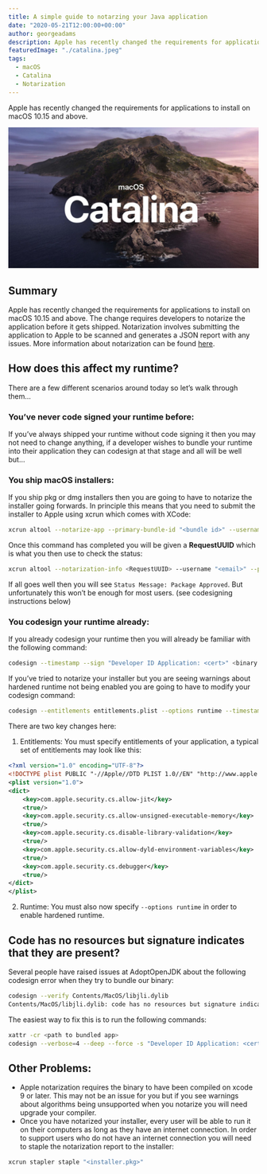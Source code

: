 ```yaml
---
title: A simple guide to notarzing your Java application
date: "2020-05-21T12:00:00+00:00"
author: georgeadams
description: Apple has recently changed the requirements for applications to install on macOS 10.15 and above.
featuredImage: "./catalina.jpeg"
tags:
  - macOS
  - Catalina
  - Notarization
---
```


Apple has recently changed the requirements for applications to install on macOS 10.15 and above.

![MacOS Catalina background](./catalina.jpeg)

## Summary
Apple has recently changed the requirements for applications to install on macOS 10.15 and above. The change requires developers to notarize the application before it gets shipped. Notarization involves submitting the application to Apple to be scanned and generates a JSON report with any issues. More information about notarization can be found [here](https://developer.apple.com/documentation/security/notarizing_your_app_before_distribution).

## How does this affect my runtime?
There are a few different scenarios around today so let’s walk through them…

### You’ve never code signed your runtime before:
If you’ve always shipped your runtime without code signing it then you may not need to change anything, if a developer wishes to bundle your runtime into their application they can codesign at that stage and all will be well but…

### You ship macOS installers:
If you ship pkg or dmg installers then you are going to have to notarize the installer going forwards. In principle this means that you need to submit the installer to Apple using xcrun which comes with XCode:

```bash
xcrun altool --notarize-app --primary-bundle-id "<bundle id>" --username "<email>" --password "<password>" --file <installer>.pkg
```

Once this command has completed you will be given a **RequestUUID** which is what you then use to check the status:

```bash
xcrun altool --notarization-info <RequestUUID> --username "<email>" --password "<password>"
```

If all goes well then you will see `Status Message: Package Approved`. But unfortunately this won’t be enough for most users. (see codesigning instructions below)

### You codesign your runtime already:
If you already codesign your runtime then you will already be familiar with the following command:

```bash
codesign --timestamp --sign "Developer ID Application: <cert>" <binary to sign>
```

If you’ve tried to notarize your installer but you are seeing warnings about hardened runtime not being enabled you are going to have to modify your codesign command:

```bash
codesign --entitlements entitlements.plist --options runtime --timestamp --sign "Developer ID Application: <cert>" <binary to sign>
```

There are two key changes here:

1. Entitlements:
You must specify entitlements of your application, a typical set of entitlements may look like this:

```xml
<?xml version="1.0" encoding="UTF-8"?>
<!DOCTYPE plist PUBLIC "-//Apple//DTD PLIST 1.0//EN" "http://www.apple.com/DTDs/PropertyList-1.0.dtd">
<plist version="1.0">
<dict>
    <key>com.apple.security.cs.allow-jit</key>
    <true/>
    <key>com.apple.security.cs.allow-unsigned-executable-memory</key>
    <true/>
    <key>com.apple.security.cs.disable-library-validation</key>
    <true/>
    <key>com.apple.security.cs.allow-dyld-environment-variables</key>
    <true/>
    <key>com.apple.security.cs.debugger</key>
    <true/>
</dict>
</plist>
```

2. Runtime:
You must also now specify `--options runtime` in order to enable hardened runtime.


## Code has no resources but signature indicates that they are present?
Several people have raised issues at AdoptOpenJDK about the following codesign error when they try to bundle our binary:

```bash
codesign --verify Contents/MacOS/libjli.dylib 
Contents/MacOS/libjli.dylib: code has no resources but signature indicates they must be present
```

The easiest way to fix this is to run the following commands:

```bash
xattr -cr <path to bundled app>
codesign --verbose=4 --deep --force -s "Developer ID Application: <cert>" <path to bundled app>
```

## Other Problems:
- Apple notarization requires the binary to have been compiled on xcode 9 or later. This may not be an issue for you but if you see warnings about algorithms being unsupported when you notarize you will need upgrade your compiler.
- Once you have notarized your installer, every user will be able to run it on their computers as long as they have an internet connection. In order to support users who do not have an internet connection you will need to staple the notarization report to the installer:

```bash
xcrun stapler staple "<installer.pkg>"
```
